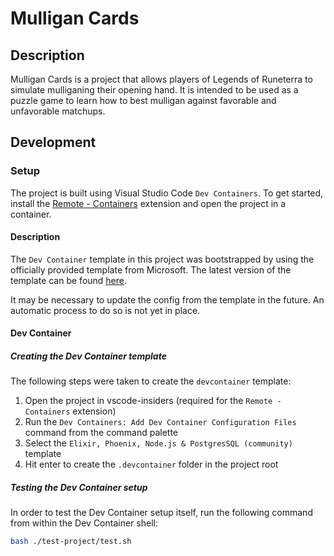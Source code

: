 # Mulligan Cards

## Description

Mulligan Cards is a project that allows players of Legends of Runeterra to simulate mulliganing their opening hand. It is intended to be used as a puzzle game to learn how to best mulligan against favorable and unfavorable matchups.

## Development

### Setup

The project is built using Visual Studio Code `Dev Containers`. To get started, install the [Remote - Containers](https://marketplace.visualstudio.com/items?itemName=ms-vscode-remote.remote-containers) extension and open the project in a container.

#### Description

The `Dev Container` template in this project was bootstrapped by using the officially provided template from Microsoft. The latest version of the template can be found [here](https://github.com/microsoft/vscode-dev-containers/tree/main/containers/elixir-phoenix-postgres).

It may be necessary to update the config from the template in the future. An automatic process to do so is not yet in place.

#### Dev Container

##### Creating the Dev Container template

The following steps were taken to create the `devcontainer` template:

1. Open the project in vscode-insiders (required for the `Remote - Containers` extension)
2. Run the `Dev Containers: Add Dev Container Configuration Files` command from the command palette
3. Select the `Elixir, Phoenix, Node.js & PostgresSQL (community)` template
4. Hit enter to create the `.devcontainer` folder in the project root

##### Testing the Dev Container setup

In order to test the Dev Container setup itself, run the following command from within the Dev Container shell:

```bash
bash ./test-project/test.sh
```
